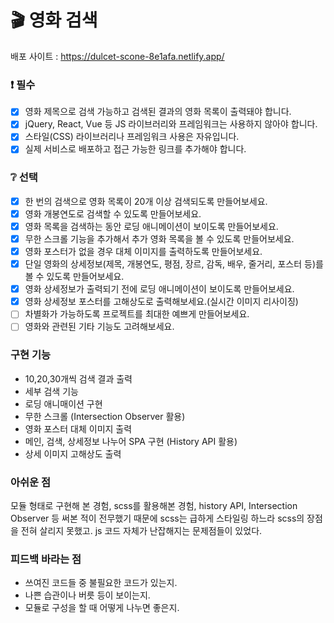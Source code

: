 # :clapper: 영화 검색
배포 사이트 : https://dulcet-scone-8e1afa.netlify.app/
### :exclamation: 필수

- [x] 영화 제목으로 검색 가능하고 검색된 결과의 영화 목록이 출력돼야 합니다.
- [x] jQuery, React, Vue 등 JS 라이브러리와 프레임워크는 사용하지 않아야 합니다.
- [x] 스타일(CSS) 라이브러리나 프레임워크 사용은 자유입니다.
- [x] 실제 서비스로 배포하고 접근 가능한 링크를 추가해야 합니다.

### :grey_question: 선택

- [x] 한 번의 검색으로 영화 목록이 20개 이상 검색되도록 만들어보세요.
- [x] 영화 개봉연도로 검색할 수 있도록 만들어보세요.
- [x] 영화 목록을 검색하는 동안 로딩 애니메이션이 보이도록 만들어보세요.
- [x] 무한 스크롤 기능을 추가해서 추가 영화 목록을 볼 수 있도록 만들어보세요.
- [x] 영화 포스터가 없을 경우 대체 이미지를 출력하도록 만들어보세요.
- [x] 단일 영화의 상세정보(제목, 개봉연도, 평점, 장르, 감독, 배우, 줄거리, 포스터 등)를 볼 수 있도록 만들어보세요.
- [x] 영화 상세정보가 출력되기 전에 로딩 애니메이션이 보이도록 만들어보세요.
- [x] 영화 상세정보 포스터를 고해상도로 출력해보세요.(실시간 이미지 리사이징)
- [ ] 차별화가 가능하도록 프로젝트를 최대한 예쁘게 만들어보세요.
- [ ] 영화와 관련된 기타 기능도 고려해보세요.

### 구현 기능

- 10,20,30개씩 검색 결과 출력
- 세부 검색 기능
- 로딩 애니매이션 구현
- 무한 스크롤 (Intersection Observer 활용)
- 영화 포스터 대체 이미지 출력
- 메인, 검색, 상세정보 나누어 SPA 구현 (History API 활용)
- 상세 이미지 고해상도 출력
### 아쉬운 점

모듈 형태로 구현해 본 경험, scss를 활용해본 경험, history API, Intersection Observer 등
써본 적이 전무했기 때문에 scss는 급하게 스타일링 하느라 scss의 장점을 전혀 살리지 못했고.
js 코드 자체가 난잡해지는 문제점들이 있었다.

### 피드백 바라는 점

- 쓰여진 코드들 중 불필요한 코드가 있는지.
- 나쁜 습관이나 버릇 등이 보이는지.
- 모듈로 구성을 할 때 어떻게 나누면 좋은지.
